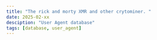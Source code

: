```yaml
---
title: "The rick and morty XMR and other crytominer. "
date: 2025-02-xx
desciption: "User Agent database"
tags: [database, user_agent]
---
```

